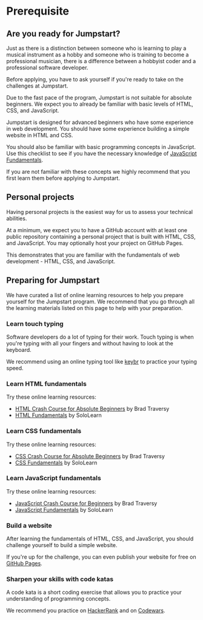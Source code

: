 # Prerequisite

## Are you ready for Jumpstart?

Just as there is a distinction between someone who is learning to play a musical instrument as a hobby and someone who is training to become a professional musician, there is a difference between a hobbyist coder and a professional software developer.

Before applying, you have to ask yourself if you're ready to take on the challenges at Jumpstart.

Due to the fast pace of the program, Jumpstart is not suitable for absolute beginners. We expect you to already be familiar with basic levels of HTML, CSS, and JavaScript.

Jumpstart is designed for advanced beginners who have some experience in web development. You should have some experience building a simple website in HTML and CSS.

You should also be familiar with basic programming concepts in JavaScript. Use this checklist to see if you have the necessary knowledge of [JavaScript Fundamentals](https://javascript.info/first-steps).

If you are not familiar with these concepts we highly recommend that you first learn them before applying to Jumpstart.

## Personal projects

Having personal projects is the easiest way for us to assess your technical abilities.

At a minimum, we expect you to have a GitHub account with at least one public repository containing a personal project that is built with HTML, CSS, and JavaScript. You may optionally host your project on GitHub Pages.

This demonstrates that you are familiar with the fundamentals of web development - HTML, CSS, and JavaScript.

## Preparing for Jumpstart

We have curated a list of online learning resources to help you prepare yourself for the Jumpstart program. We recommend that you go through all the learning materials listed on this page to help with your preparation.

### Learn touch typing

Software developers do a lot of typing for their work. Touch typing is when you're typing with all your fingers and without having to look at the keyboard.

We recommend using an online typing tool like [keybr](https://www.keybr.com/) to practice your typing speed.

### Learn HTML fundamentals

Try these online learning resources:

- [HTML Crash Course for Absolute Beginners](https://www.youtube.com/watch?v=UB1O30fR-EE) by Brad Traversy
- [HTML Fundamentals](https://www.sololearn.com/Course/HTML/) by SoloLearn

### Learn CSS fundamentals

Try these online learning resources:

- [CSS Crash Course for Absolute Beginners](https://www.youtube.com/watch?v=yfoY53QXEnI) by Brad Traversy
- [CSS Fundamentals](https://www.sololearn.com/Course/CSS/) by SoloLearn

### Learn JavaScript fundamentals

Try these online learning resources:

- [JavaScript Crash Course for Beginners](https://www.youtube.com/watch?v=hdI2bqOjy3c) by Brad Traversy
- [JavaScript Fundamentals](https://www.sololearn.com/Course/JavaScript/) by SoloLearn

### Build a website

After learning the fundamentals of HTML, CSS, and JavaScript, you should challenge yourself to build a simple website.

If you're up for the challenge, you can even publish your website for free on [GitHub Pages](https://pages.github.com/).

### Sharpen your skills with code katas

A code kata is a short coding exercise that allows you to practice your understanding of programming concepts.

We recommend you practice on [HackerRank](https://www.hackerrank.com/) and on [Codewars](https://www.codewars.com/).

